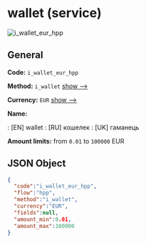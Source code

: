 
# wallet (service) 
![i_wallet_eur_hpp](https://static.openfintech.io/payment_methods/i_wallet_eur_hpp/logo.svg?w=400&c=v0.59.26#w200)  

## General 
 
**Code:** `i_wallet_eur_hpp` 
 
**Method:** `i_wallet` 
 [show -->](/payment-methods/i_wallet/) 
 
**Currency:** `EUR` [show -->](/currencies/EUR/) 
 
**Name:** 
 
:	[EN] wallet 
:	[RU] кошелек 
:	[UK] гаманець 
 
**Amount limits:** from `0.01` to `100000` EUR 

## JSON Object 

```json
{
  "code":"i_wallet_eur_hpp",
  "flow":"hpp",
  "method":"i_wallet",
  "currency":"EUR",
  "fields":null,
  "amount_min":0.01,
  "amount_max":100000
}
```  
